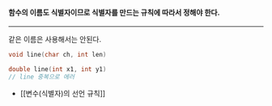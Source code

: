 #### 함수의 이름도 식별자이므로 식별자를 만드는 규칙에 따라서 정해야 한다. ####
___

 같은 이름은 사용해서는 안된다. 
```c
void line(char ch, int len)

double line(int x1, int y1)
// line 중복으로 에러
```

- [[변수(식별자)의 선언  규칙]]
